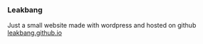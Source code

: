 ### Leakbang

Just a small website made with wordpress and hosted on github  
[leakbang.github.io](https://leakbang.github.io/)  
